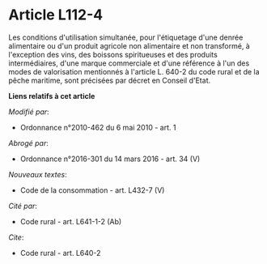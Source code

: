 # Article L112-4

Les conditions d'utilisation simultanée, pour l'étiquetage d'une denrée alimentaire ou d'un produit agricole non alimentaire
et non transformé, à l'exception des vins, des boissons spiritueuses et des produits intermédiaires, d'une marque commerciale
et d'une référence à l'un des modes de valorisation mentionnés à l'article L. 640-2 du code rural et de la pêche maritime,
sont précisées par décret en Conseil d'Etat.

**Liens relatifs à cet article**

_Modifié par_:

  - Ordonnance n°2010-462 du 6 mai 2010 - art. 1

_Abrogé par_:

  - Ordonnance n°2016-301 du 14 mars 2016 - art. 34 (V)

_Nouveaux textes_:

  - Code de la consommation - art. L432-7 (V)

_Cité par_:

  - Code rural - art. L641-1-2 (Ab)

_Cite_:

  - Code rural - art. L640-2
